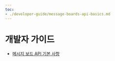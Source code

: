 ```yaml
---
toc:
- ./developer-guide/message-boards-api-basics.md
---
```

# 개발자 가이드

* [메시지 보드 API 기본 사항](./developer-guide/message-boards-api-basics.md)
